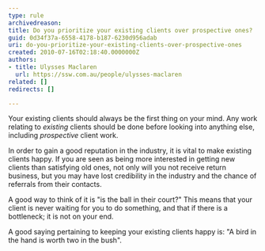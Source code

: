 ```yaml
---
type: rule
archivedreason: 
title: Do you prioritize your existing clients over prospective ones?
guid: 0d34f37a-6558-4178-b187-6230d956adab
uri: do-you-prioritize-your-existing-clients-over-prospective-ones
created: 2010-07-16T02:18:40.0000000Z
authors:
- title: Ulysses Maclaren
  url: https://ssw.com.au/people/ulysses-maclaren
related: []
redirects: []

---
```


Your existing clients should always be the first thing on your mind. Any work relating to *existing* clients should be done before looking into anything else, including *prospective* client work.   
<!--endintro-->

In order to gain a good reputation in the industry, it is vital to make existing clients happy. If you are seen as being more interested in getting new clients than satisfying old ones, not only will you not receive return business, but you may have lost credibility in the industry and the chance of referrals from their contacts.

A good way to think of it is "is the ball in their court?" This means that your client is never waiting for you to do something, and that if there is a bottleneck; it is not on your end.

A good saying pertaining to keeping your existing clients happy is: "A bird in the hand is worth two in the bush".
